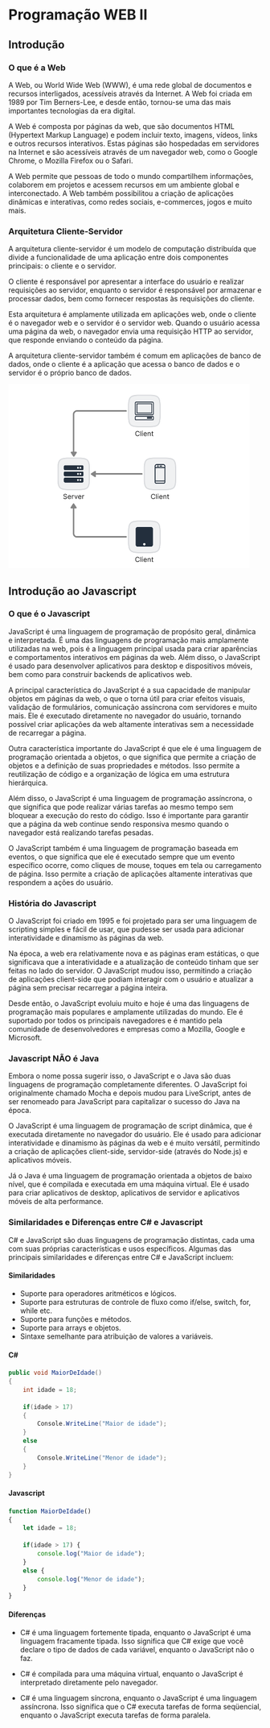 # Programação WEB II

## Introdução

### O que é a Web

A Web, ou World Wide Web (WWW), é uma rede global de documentos e recursos interligados, acessíveis através da Internet. A Web foi criada em 1989 por Tim Berners-Lee, e desde então, tornou-se uma das mais importantes tecnologias da era digital.

A Web é composta por páginas da web, que são documentos HTML (Hypertext Markup Language) e podem incluir texto, imagens, vídeos, links e outros recursos interativos. Estas páginas são hospedadas em servidores na Internet e são acessíveis através de um navegador web, como o Google Chrome, o Mozilla Firefox ou o Safari.

A Web permite que pessoas de todo o mundo compartilhem informações, colaborem em projetos e acessem recursos em um ambiente global e interconectado. A Web também possibilitou a criação de aplicações dinâmicas e interativas, como redes sociais, e-commerces, jogos e muito mais.

### Arquitetura Cliente-Servidor

A arquitetura cliente-servidor é um modelo de computação distribuída que divide a funcionalidade de uma aplicação entre dois componentes principais: o cliente e o servidor.

O cliente é responsável por apresentar a interface do usuário e realizar requisições ao servidor, enquanto o servidor é responsável por armazenar e processar dados, bem como fornecer respostas às requisições do cliente.

Esta arquitetura é amplamente utilizada em aplicações web, onde o cliente é o navegador web e o servidor é o servidor web. Quando o usuário acessa uma página da web, o navegador envia uma requisição HTTP ao servidor, que responde enviando o conteúdo da página.

A arquitetura cliente-servidor também é comum em aplicações de banco de dados, onde o cliente é a aplicação que acessa o banco de dados e o servidor é o próprio banco de dados.

![Alt text](image.png)

## Introdução ao Javascript

### O que é o Javascript

JavaScript é uma linguagem de programação de propósito geral, dinâmica e interpretada. É uma das linguagens de programação mais amplamente utilizadas na web, pois é a linguagem principal usada para criar aparências e comportamentos interativos em páginas da web. Além disso, o JavaScript é usado para desenvolver aplicativos para desktop e dispositivos móveis, bem como para construir backends de aplicativos web.

A principal característica do JavaScript é a sua capacidade de manipular objetos em páginas da web, o que o torna útil para criar efeitos visuais, validação de formulários, comunicação assíncrona com servidores e muito mais. Ele é executado diretamente no navegador do usuário, tornando possível criar aplicações da web altamente interativas sem a necessidade de recarregar a página.

Outra característica importante do JavaScript é que ele é uma linguagem de programação orientada a objetos, o que significa que permite a criação de objetos e a definição de suas propriedades e métodos. Isso permite a reutilização de código e a organização de lógica em uma estrutura hierárquica.

Além disso, o JavaScript é uma linguagem de programação assíncrona, o que significa que pode realizar várias tarefas ao mesmo tempo sem bloquear a execução do resto do código. Isso é importante para garantir que a página da web continue sendo responsiva mesmo quando o navegador está realizando tarefas pesadas.

O JavaScript também é uma linguagem de programação baseada em eventos, o que significa que ele é executado sempre que um evento específico ocorre, como cliques de mouse, toques em tela ou carregamento de página. Isso permite a criação de aplicações altamente interativas que respondem a ações do usuário.

### História do Javascript

O JavaScript foi criado em 1995 e foi projetado para ser uma linguagem de scripting simples e fácil de usar, que pudesse ser usada para adicionar interatividade e dinamismo às páginas da web.

Na época, a web era relativamente nova e as páginas eram estáticas, o que significava que a interatividade e a atualização de conteúdo tinham que ser feitas no lado do servidor. O JavaScript mudou isso, permitindo a criação de aplicações client-side que podiam interagir com o usuário e atualizar a página sem precisar recarregar a página inteira.

Desde então, o JavaScript evoluiu muito e hoje é uma das linguagens de programação mais populares e amplamente utilizadas do mundo. Ele é suportado por todos os principais navegadores e é mantido pela comunidade de desenvolvedores e empresas como a Mozilla, Google e Microsoft.

### Javascript NÃO é Java

Embora o nome possa sugerir isso, o JavaScript e o Java são duas linguagens de programação completamente diferentes. O JavaScript foi originalmente chamado Mocha e depois mudou para LiveScript, antes de ser renomeado para JavaScript para capitalizar o sucesso do Java na época.

O JavaScript é uma linguagem de programação de script dinâmica, que é executada diretamente no navegador do usuário. Ele é usado para adicionar interatividade e dinamismo às páginas da web e é muito versátil, permitindo a criação de aplicações client-side, servidor-side (através do Node.js) e aplicativos móveis.

Já o Java é uma linguagem de programação orientada a objetos de baixo nível, que é compilada e executada em uma máquina virtual. Ele é usado para criar aplicativos de desktop, aplicativos de servidor e aplicativos móveis de alta performance.

### Similaridades e Diferenças entre C# e Javascript

C# e JavaScript são duas linguagens de programação distintas, cada uma com suas próprias características e usos específicos. Algumas das principais similaridades e diferenças entre C# e JavaScript incluem:

#### Similaridades 

* Suporte para operadores aritméticos e lógicos. 
* Suporte para estruturas de controle de fluxo como if/else, switch, for, while etc. 
* Suporte para funções e métodos. 
* Suporte para arrays e objetos. 
* Sintaxe semelhante para atribuição de valores a variáveis.

#### C#

``` C#
public void MaiorDeIdade()
{
    int idade = 18;

    if(idade > 17)
    {
        Console.WriteLine("Maior de idade");
    }
    else
    {
        Console.WriteLine("Menor de idade");
    }
}
```

#### Javascript

``` Javascript
function MaiorDeIdade()
{
    let idade = 18;

    if(idade > 17) {
        console.log("Maior de idade");
    }
    else {
        console.log("Menor de idade");
    }
}
```

#### Diferenças

* C# é uma linguagem fortemente tipada, enquanto o JavaScript é uma linguagem fracamente tipada. Isso significa que C# exige que você declare o tipo de dados de cada variável, enquanto o JavaScript não o faz. 

* C# é compilada para uma máquina virtual, enquanto o JavaScript é interpretado diretamente pelo navegador. 

* C# é uma linguagem síncrona, enquanto o JavaScript é uma linguagem assíncrona. Isso significa que o C# executa tarefas de forma seqüencial, enquanto o JavaScript executa tarefas de forma paralela. 